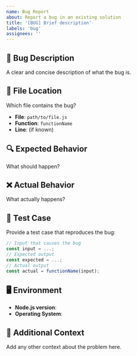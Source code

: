 ```yaml
---
name: Bug Report
about: Report a bug in an existing solution
title: '[BUG] Brief description'
labels: 'bug'
assignees: ''
---
```


## 🐛 Bug Description
A clear and concise description of what the bug is.

## 📁 File Location
Which file contains the bug?
- **File**: `path/to/file.js`
- **Function**: `functionName`
- **Line**: (if known)

## 🔍 Expected Behavior
What should happen?

## ❌ Actual Behavior
What actually happens?

## 🧪 Test Case
Provide a test case that reproduces the bug:
```javascript
// Input that causes the bug
const input = ...;
// Expected output
const expected = ...;
// Actual output
const actual = functionName(input);
```

## 🖥️ Environment
- **Node.js version**: 
- **Operating System**: 

## 📝 Additional Context
Add any other context about the problem here.

